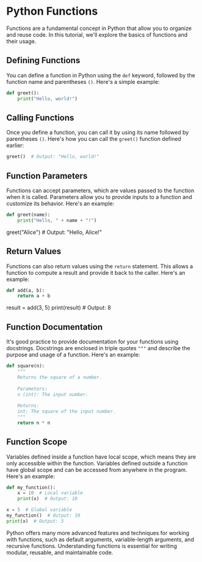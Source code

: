 # Python Functions

Functions are a fundamental concept in Python that allow you to organize and reuse code. In this tutorial, we'll explore the basics of functions and their usage.

## Defining Functions

You can define a function in Python using the `def` keyword, followed by the function name and parentheses `()`. Here's a simple example:

```python
def greet():
    print("Hello, world!")
```
## Calling Functions

Once you define a function, you can call it by using its name followed by parentheses `()`. Here's how you can call the `greet()` function defined earlier:

```python
greet()  # Output: "Hello, world!"
```
## Function Parameters

Functions can accept parameters, which are values passed to the function when it is called. Parameters allow you to provide inputs to a function and customize its behavior. Here's an example:

```python
def greet(name):
    print("Hello, " + name + "!")
```
greet("Alice")  # Output: "Hello, Alice!"

## Return Values

Functions can also return values using the `return` statement. This allows a function to compute a result and provide it back to the caller. Here's an example:

```python
def add(a, b):
    return a + b
```
result = add(3, 5)
print(result)  # Output: 8

## Function Documentation

It's good practice to provide documentation for your functions using docstrings. Docstrings are enclosed in triple quotes `"""` and describe the purpose and usage of a function. Here's an example:

```python
def square(n):
    """
    Returns the square of a number.
    
    Parameters:
    n (int): The input number.
    
    Returns:
    int: The square of the input number.
    """
    return n * n
```
## Function Scope

Variables defined inside a function have local scope, which means they are only accessible within the function. Variables defined outside a function have global scope and can be accessed from anywhere in the program. Here's an example:

```python
def my_function():
    x = 10  # Local variable
    print(x)  # Output: 10

x = 5  # Global variable
my_function()  # Output: 10
print(x)  # Output: 5
```
Python offers many more advanced features and techniques for working with functions, such as default arguments, variable-length arguments, and recursive functions. Understanding functions is essential for writing modular, reusable, and maintainable code.

